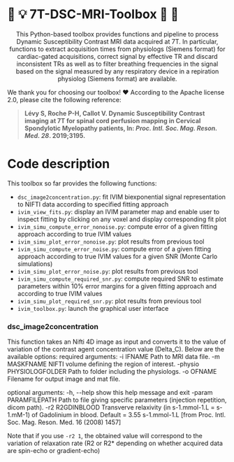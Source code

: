 # :mag_right: :bulb: 7T-DSC-MRI-Toolbox :flashlight: :wrench: </font>

<p align="center">
This Python-based toolbox provides functions and pipeline to process Dynamic Susceptibility Contrast MRI data acquired at 7T. In particular, functions to extract acquisition times from physiologs (Siemens format) for cardiac-gated acquisitions, correct signal by effective TR and discard inconsistent TRs as well as to filter breathing frequencies in the signal based on the signal measured by any respiratory device in a repiration physiolog (Siemens format) are available.</p>

We thank you for choosing our toolbox! :heart: According to the Apache license 2.0, please cite the following reference:
> **Lévy S, Roche P-H, Callot V. Dynamic Susceptibility Contrast imaging at 7T for spinal cord perfusion mapping in Cervical Spondylotic Myelopathy patients, In: *Proc. Intl. Soc. Mag. Reson. Med. 28*. 2019;3195.**

# Code description

This toolbox so far provides the following functions:
  - `dsc_image2concentration.py`: fit IVIM biexponential signal representation to NIFTI data according to specified fitting approach
  - `ivim_view_fits.py`: display an IVIM parameter map and enable user to inspect fitting by clicking on any voxel and display corresponding fit plot
  - `ivim_simu_compute_error_nonoise.py`: compute error of a given fitting approach according to true IVIM values
  - `ivim_simu_plot_error_nonoise.py`: plot results from previous tool
  - `ivim_simu_compute_error_noise.py`: compute error of a given fitting approach according to true IVIM values for a given SNR (Monte Carlo simulations)
  - `ivim_simu_plot_error_noise.py`: plot results from previous tool
  - `ivim_simu_compute_required_snr.py`: compute required SNR to estimate parameters within 10% error margins for a given fitting approach and according to true IVIM values
  - `ivim_simu_plot_required_snr.py`: plot results from previous tool
  - `ivim_toolbox.py`: launch the graphical user interface

### dsc_image2concentration

This function takes an Nifti 4D image as input and converts it to the value of variation of the contrast agent concentration value (Delta_C). Below are the available options:
required arguments:
  -i IFNAME             Path to MRI data file.
  -m MASKFNAME          NIFTI volume defining the region of interest.
  -physio PHYSIOLOGFOLDER
                        Path to folder including the physiologs.
  -o OFNAME             Filename for output image and mat file.

optional arguments:
  -h, --help            show this help message and exit
  -param PARAMFILEPATH  Path to file giving specific parameters (injection
                        repetition, dicom path).
  -r2 R2GDINBLOOD       Transverve relaxivity (in s-1.mmol-1.L = s-1.mM-1) of
                        Gadolinium in blood. Default = 3.55 s-1.mmol-1.L [from
                        Proc. Intl. Soc. Mag. Reson. Med. 16 (2008) 1457]

Note that if you use `-r2 1`, the obtained value will correspond to the variation of relaxation rate (R2 or R2* depending on whether acquired data are spin-echo or gradient-echo)

